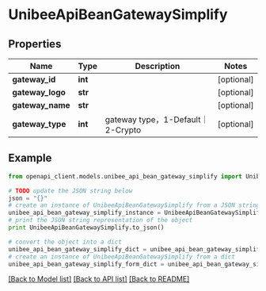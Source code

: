 # UnibeeApiBeanGatewaySimplify


## Properties

Name | Type | Description | Notes
------------ | ------------- | ------------- | -------------
**gateway_id** | **int** |  | [optional] 
**gateway_logo** | **str** |  | [optional] 
**gateway_name** | **str** |  | [optional] 
**gateway_type** | **int** | gateway type，1-Default｜ 2-Crypto | [optional] 

## Example

```python
from openapi_client.models.unibee_api_bean_gateway_simplify import UnibeeApiBeanGatewaySimplify

# TODO update the JSON string below
json = "{}"
# create an instance of UnibeeApiBeanGatewaySimplify from a JSON string
unibee_api_bean_gateway_simplify_instance = UnibeeApiBeanGatewaySimplify.from_json(json)
# print the JSON string representation of the object
print UnibeeApiBeanGatewaySimplify.to_json()

# convert the object into a dict
unibee_api_bean_gateway_simplify_dict = unibee_api_bean_gateway_simplify_instance.to_dict()
# create an instance of UnibeeApiBeanGatewaySimplify from a dict
unibee_api_bean_gateway_simplify_form_dict = unibee_api_bean_gateway_simplify.from_dict(unibee_api_bean_gateway_simplify_dict)
```
[[Back to Model list]](../README.md#documentation-for-models) [[Back to API list]](../README.md#documentation-for-api-endpoints) [[Back to README]](../README.md)


